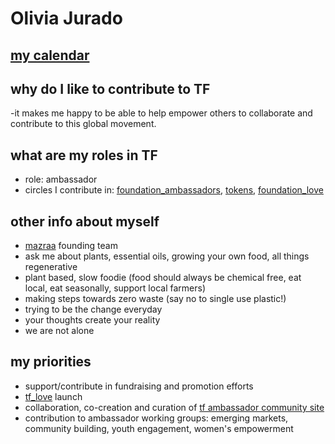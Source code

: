 # Olivia Jurado

 
## [my calendar](https://calendar.google.com/calendar/b/4/r?tab=mc)


## why do I like to contribute to TF

-it makes me happy to be able to help empower others to collaborate and contribute to this global movement.


## what are my roles in TF

- role: ambassador
- circles I contribute in: [foundation_ambassadors](https://github.com/threefoldfoundation/info_foundation/blob/master/docs/circles/foundation/foundation_ambassadors.md#threefold-foundationambassador-circle), [tokens](https://github.com/threefoldfoundation/info_foundation/blob/master/docs/circles/foundation/tokens/tokens.md#threefold-tokens), [foundation_love](https://github.com/threefoldfoundation/info_foundation/blob/master/docs/circles/foundation/foundation_love.md#threefold-love)

## other info about myself

- [mazraa](https://github.com/threefoldfoundation/info_foundation/blob/master/docs/circles/Mazraa.md) founding team 
- ask me about plants, essential oils, growing your own food, all things regenerative
- plant based, slow foodie (food should always be chemical free, eat local, eat seasonally, support local farmers)
- making steps towards zero waste (say no to single use plastic!)
- trying to be the change everyday
- your thoughts create your reality
- we are not alone


## my priorities 

- support/contribute in fundraising and promotion efforts
- [tf_love](https://github.com/threefoldfoundation/info_foundation/blob/master/docs/circles/foundation/foundation_love.md#threefold-love) launch 
- collaboration, co-creation and curation of [tf ambassador community site](https://sites.google.com/incubaid.com/tf-ambassador-community/home?authuser=0)
- contribution to ambassador working groups: emerging markets, community building, youth engagement, women's empowerment

